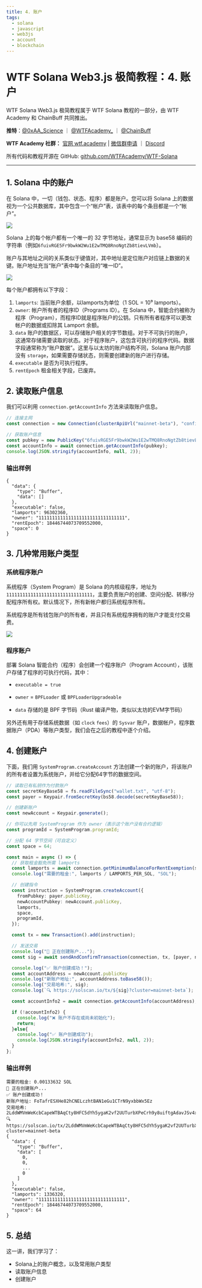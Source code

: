 ```yaml
---
title: 4. 账户
tags:
  - solana
  - javascript
  - web3js
  - account
  - blockchain
---
```


# WTF Solana Web3.js 极简教程：4. 账户

WTF Solana Web3.js 极简教程属于 WTF Solana 教程的一部分，由 WTF Academy 和 ChainBuff 共同推出。

**推特**：[@0xAA_Science](https://twitter.com/0xAA_Science) ｜ [@WTFAcademy_](https://twitter.com/WTFAcademy_) ｜ [@ChainBuff](https://twitter.com/ChainBuff)

**WTF Academy 社群：** [官网 wtf.academy](https://wtf.academy) | [微信群申请](https://docs.google.com/forms/d/e/1FAIpQLSe4KGT8Sh6sJ7hedQRuIYirOoZK_85miz3dw7vA1-YjodgJ-A/viewform?usp=sf_link) ｜ [Discord](https://discord.gg/5akcruXrsk)

所有代码和教程开源在 GitHub: [github.com/WTFAcademy/WTF-Solana](https://github.com/WTFAcademy/WTF-Solana)

---

## 1. Solana 中的账户

在 Solana 中，一切（钱包、状态、程序）都是账户。您可以将 Solana 上的数据视为一个公共数据库，其中包含一个“帐户”表，该表中的每个条目都是一个“帐户”。

![](./img/4-1.png)

Solana 上的每个帐户都有一个唯一的 32 字节地址，通常显示为 base58 编码的字符串（例如`6fuivRGE5Fr9bwkW2Wu1E2wTMQ8RnoNgtZb8tievLVmb`）。

账户与其地址之间的关系类似于键值对，其中地址是定位账户对应链上数据的关键。账户地址充当“账户”表中每个条目的“唯一ID”。

![](./img/4-2.png)


每个账户都拥有以下字段：

1. `lamports`: 当前账户余额，以lamports为单位（1 SOL = 10⁹ lamports）。
2. `owner`: 帐户所有者的程序ID（Programs ID）。在 Solana 中，智能合约被称为程序（Program），而程序ID就是程序账户的公钥。只有所有者程序可以更改帐户的数据或扣除其 Lamport 余额。
3. `data` 账户的数据区，可以存储账户相关的字节数组。对于不可执行的账户，这通常存储需要读取的状态。对于程序账户，这包含可执行的程序代码。数据字段通常称为“账户数据”。这里与以太坊的账户结构不同，Solana 账户内部没有 `storage`，如果需要存储状态，则需要创建新的账户进行存储。
4. `executable` 是否为可执行程序。
5. `rentEpoch` 租金相关字段，已废弃。

## 2. 读取账户信息

我们可以利用 `connection.getAccountInfo` 方法来读取账户信息。

```ts
// 连接主网
const connection = new Connection(clusterApiUrl("mainnet-beta"), "confirmed");

// 获取账户信息
const pubkey = new PublicKey("6fuivRGE5Fr9bwkW2Wu1E2wTMQ8RnoNgtZb8tievLVmb")
const accountInfo = await connection.getAccountInfo(pubkey);
console.log(JSON.stringify(accountInfo, null, 2));
```

### 输出样例

```
{
  "data": {
    "type": "Buffer",
    "data": []
  },
  "executable": false,
  "lamports": 96302360,
  "owner": "11111111111111111111111111111111",
  "rentEpoch": 18446744073709552000,
  "space": 0
}
```

## 3. 几种常用账户类型

### 系统程序账户

系统程序（System Program）是 Solana 的内核级程序，地址为 `11111111111111111111111111111111`，主要负责账户的创建、空间分配、转移/分配程序所有权。默认情况下，所有新帐户都归系统程序所有。

系统程序是所有钱包账户的所有者，并且只有系统程序拥有的账户才能支付交易费。

![](./img/4-3.png)


### 程序账户

部署 Solana 智能合约（程序）会创建一个程序账户（Program Account），该账户存储了程序的可执行代码，其中：

- `executable = true`

- `owner` = `BPFLoader` 或 `BPFLoaderUpgradeable`

- `data` 存储的是 BPF 字节码（Rust 编译产物，类似以太坊的EVM字节码）


另外还有用于存储系统数据（如 `clock` `fees`）的 `Sysvar` 账户，数据帐户，程序数据账户（PDA）等账户类型，我们会在之后的教程中逐个介绍。


## 4. 创建账户

下面，我们用 `SystemProgram.createAccount` 方法创建一个新的账户，将该账户的所有者设置为系统账户，并给它分配64字节的数据空间。

```ts
// 读取已有私钥作为付款账户
const secretKeyBase58 = fs.readFileSync("wallet.txt", "utf-8");
const payer = Keypair.fromSecretKey(bs58.decode(secretKeyBase58));

// 创建新账户
const newAccount = Keypair.generate();

// 你可以先用 SystemProgram 作为 owner（表示这个账户没有合约逻辑）
const programId = SystemProgram.programId;

// 分配 64 字节空间（可自定义）
const space = 64;

const main = async () => {
  // 获取租金豁免所需 lamports
  const lamports = await connection.getMinimumBalanceForRentExemption(space);
  console.log("需要的租金:", lamports / LAMPORTS_PER_SOL, "SOL");

  // 创建指令
  const instruction = SystemProgram.createAccount({
    fromPubkey: payer.publicKey,
    newAccountPubkey: newAccount.publicKey,
    lamports,
    space,
    programId,
  });

  const tx = new Transaction().add(instruction);

  // 发送交易
  console.log("🚀 正在创建账户...");
  const sig = await sendAndConfirmTransaction(connection, tx, [payer, newAccount]);

  console.log("✅ 账户创建成功！");
  const accountAddress = newAccount.publicKey
  console.log("新账户地址:", accountAddress.toBase58());
  console.log("交易哈希:", sig);
  console.log(`🔍 https://solscan.io/tx/${sig}?cluster=mainnet-beta`);

  const accountInfo2 = await connection.getAccountInfo(accountAddress);

  if (!accountInfo2) {
    console.log("❌ 账户不存在或尚未初始化");
    return;
  }else{
    console.log("✅ 账户创建成功");
    console.log(JSON.stringify(accountInfo2, null, 2));
  }
};
```

### 输出样例

```
需要的租金: 0.00133632 SOL
🚀 正在创建账户...
✅ 账户创建成功！
新账户地址: FoTafrESXHe82hCNELczhtBAN1eGu1CTrN9yxbbWx5Ez
交易哈希: 2LddWMVmWeKcbCapeWTBAqCty8HFC5dYh5ygaK2vf2UUTurbXPeCrh9y8uiftgAdavJSv4xH2FwPto1ma5ky23yE
🔍 https://solscan.io/tx/2LddWMVmWeKcbCapeWTBAqCty8HFC5dYh5ygaK2vf2UUTurbXPeCrh9y8uiftgAdavJSv4xH2FwPto1ma5ky23yE?cluster=mainnet-beta
{
  "data": {
    "type": "Buffer",
    "data": [
      0,
      0,
      ...
      0
    ]
  },
  "executable": false,
  "lamports": 1336320,
  "owner": "11111111111111111111111111111111",
  "rentEpoch": 18446744073709552000,
  "space": 64
}
```

## 5. 总结

这一讲，我们学习了：
- Solana上的账户概念，以及常用账户类型
- 读取账户信息
- 创建账户

